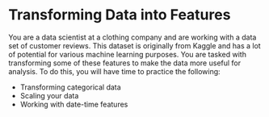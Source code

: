 # Transforming Data into Features

You are a data scientist at a clothing company and are working with a data set of customer reviews. This dataset is originally from Kaggle and has a lot of potential for various machine learning purposes. You are tasked with transforming some of these features to make the data more useful for analysis. To do this, you will have time to practice the following:

- Transforming categorical data
- Scaling your data
- Working with date-time features

